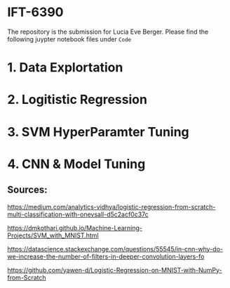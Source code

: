 # IFT-6390


The repository is the submission for Lucia Eve Berger. 
Please find the following juypter notebook files under `Code`

# 1. Data Explortation
# 2. Logitistic Regression 
# 3. SVM HyperParamter Tuning 
# 4. CNN & Model Tuning 



## Sources: 

https://medium.com/analytics-vidhya/logistic-regression-from-scratch-multi-classification-with-onevsall-d5c2acf0c37c

https://dmkothari.github.io/Machine-Learning-Projects/SVM_with_MNIST.html

https://datascience.stackexchange.com/questions/55545/in-cnn-why-do-we-increase-the-number-of-filters-in-deeper-convolution-layers-fo

https://github.com/yawen-d/Logistic-Regression-on-MNIST-with-NumPy-from-Scratch
